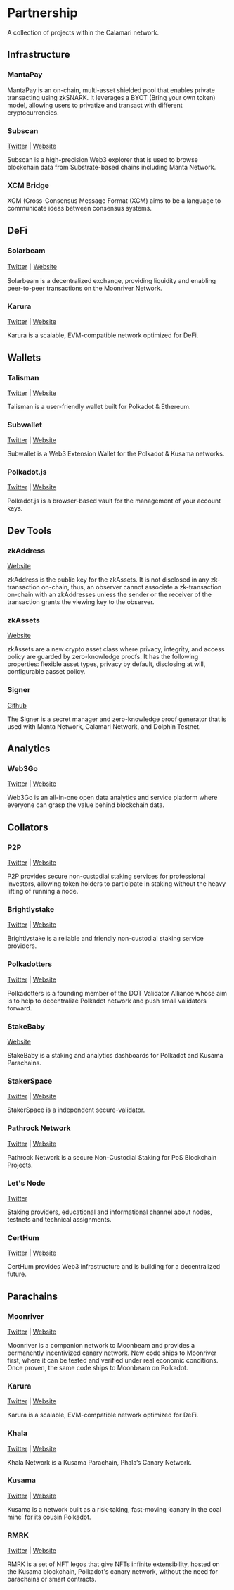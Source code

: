 # Partnership

A collection of projects within the Calamari network.

## **Infrastructure**

### MantaPay

MantaPay is an on-chain, multi-asset shielded pool that enables private transacting using zkSNARK. It leverages a BYOT (Bring your own token) model, allowing users to privatize and transact with different cryptocurrencies. 

### Subscan

[Twitter](https://twitter.com/subscan_io) | [Website](https://www.subscan.io/)

Subscan is a high-precision Web3 explorer that is used to browse blockchain data from Substrate-based chains including Manta Network.

### XCM Bridge

XCM (Cross-Consensus Message Format (XCM) aims to be a language to communicate ideas between consensus systems.

## **DeFi**

### Solarbeam

[Twitter](https://twitter.com/Solarbeamio)｜[Website](https://solarbeam.foundation/)

Solarbeam is a decentralized exchange, providing liquidity and enabling peer-to-peer transactions on the Moonriver Network. 

### Karura

[Twitter](https://twitter.com/KaruraNetwork) | [Website](https://acala.network/karura)

Karura is a scalable, EVM-compatible network optimized for DeFi.

## **Wallets**

### Talisman

[Twitter](https://twitter.com/wearetalisman) | [Website](https://www.talisman.xyz/)

Talisman is a user-friendly wallet built for Polkadot & Ethereum.

### Subwallet

[Twitter](https://twitter.com/subwalletapp) | [Website](https://subwallet.app/)

Subwallet is a Web3 Extension Wallet for the Polkadot & Kusama networks.

### Polkadot.js

[Twitter](https://twitter.com/PolkadotJs) | [Website](https://polkadot.js.org/)

Polkadot.js is a browser-based vault for the management of your account keys.

## **Dev Tools**

### zkAddress

[Website](https://mantanetwork.medium.com/introducing-zkassets-and-zkaddresses-7b7a8e3e2af3)

zkAddress is the public key for the zkAssets. It is not disclosed in any zk-transaction on-chain, thus, an observer cannot associate a zk-transaction on-chain with an zkAddresses unless the sender or the receiver of the transaction grants the viewing key to the observer.

### ****zkAssets****

[Website](https://mantanetwork.medium.com/introducing-zkassets-and-zkaddresses-7b7a8e3e2af3)

zkAssets are a new crypto asset class where privacy, integrity, and access policy are guarded by zero-knowledge proofs. It has the following properties: flexible asset types, privacy by default, disclosing at will, configurable aasset policy.

### Signer

[Github](https://github.com/Manta-Network/manta-signer)

The Signer is a secret manager and zero-knowledge proof generator that is used with Manta Network, Calamari Network, and Dolphin Testnet.

## **Analytics**

### Web3Go

[Twitter](https://twitter.com/Web3Go) | [Website](https://web3go.xyz/)

Web3Go is an all-in-one open data analytics and service platform where everyone can grasp the value behind blockchain data.

## **Collators**

### P2P

[Twitter](https://twitter.com/P2Pvalidator) | [Website](https://p2p.org/)

P2P provides secure non-custodial staking services for professional investors, allowing token holders to participate in staking without the heavy lifting of running a node.

### Brightlystake

[Twitter](https://twitter.com/brightlystake) | [Website](https://brightlystake.com/)

Brightlystake is a reliable and friendly non-custodial staking service providers.

### Polkadotters

[Twitter](https://twitter.com/Polkadotters1) | [Website](https://polkadotters.medium.com/)

Polkadotters is a founding member of the DOT Validator Alliance whose aim is to help to decentralize Polkadot network and push small validators forward.

### StakeBaby

[Website](https://medium.com/stakebaby)

StakeBaby is a staking and analytics dashboards for Polkadot and Kusama Parachains.

### StakerSpace

[Twitter](https://twitter.com/StakerSpace) | [Website](https://staker.space/)

StakerSpace is a independent secure-validator.

### Pathrock Network

[Twitter](https://twitter.com/pathrock2) | [Website](https://pathrocknetwork.org/)

Pathrock Network is a secure Non-Custodial Staking for PoS Blockchain Projects.

### **Let's Node**

[Twitter](https://twitter.com/Lets_node) 

Staking providers, educational and informational channel about nodes, testnets and technical assignments.

### **CertHum**

[Twitter](https://twitter.com/CertHum) | [Website](https://www.certhum.com/)

CertHum provides Web3 infrastructure and is building for a decentralized future.

## **Parachains**

### Moonriver

[Twitter](https://twitter.com/MoonriverNW) | [Website](https://moonbeam.network/networks/moonriver/)

Moonriver is a companion network to Moonbeam and provides a permanently incentivized canary network. New code ships to Moonriver first, where it can be tested and verified under real economic conditions. Once proven, the same code ships to Moonbeam on Polkadot.

### Karura

[Twitter](https://twitter.com/KaruraNetwork) | [Website](https://acala.network/karura)

Karura is a scalable, EVM-compatible network optimized for DeFi.

### Khala

[Twitter](https://twitter.com/PhalaNetwork) | [Website](https://www.phala.network/en/khala/)

Khala Network is a Kusama Parachain, Phala’s Canary Network.

### Kusama

[Twitter](https://twitter.com/kusamanetwork) | [Website](https://kusama.network/)

Kusama is a network built as a risk-taking, fast-moving ‘canary in the coal mine’ for its cousin Polkadot.

### RMRK

[Twitter](https://twitter.com/RmrkApp) | [Website](https://www.rmrk.app/)

RMRK is a set of NFT legos that give NFTs infinite extensibility, hosted on the Kusama blockchain, Polkadot's canary network, without the need for parachains or smart contracts.